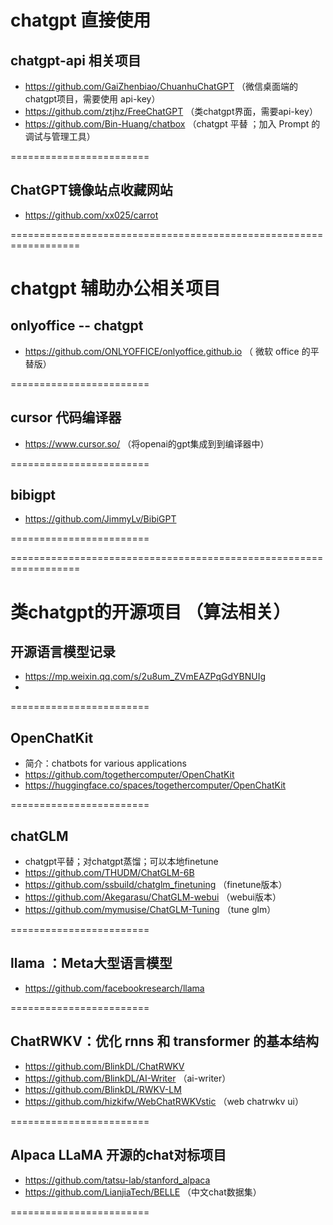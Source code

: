 # chatgpt 直接使用  

## chatgpt-api 相关项目 
  - https://github.com/GaiZhenbiao/ChuanhuChatGPT  （微信桌面端的 chatgpt项目，需要使用 api-key） 
  - https://github.com/ztjhz/FreeChatGPT （类chatgpt界面，需要api-key）
  - https://github.com/Bin-Huang/chatbox （chatgpt 平替 ；加入 Prompt 的调试与管理工具）

========================
  
## ChatGPT镜像站点收藏网站  
  - https://github.com/xx025/carrot

==================================================================


# chatgpt 辅助办公相关项目 

## onlyoffice -- chatgpt  
  - https://github.com/ONLYOFFICE/onlyoffice.github.io   （ 微软 office 的平替版） 

========================

## cursor 代码编译器 
  - https://www.cursor.so/   （将openai的gpt集成到到编译器中） 

========================

## bibigpt 
  - https://github.com/JimmyLv/BibiGPT 

========================




==================================================================


# 类chatgpt的开源项目 （算法相关）

##  开源语言模型记录 
  - https://mp.weixin.qq.com/s/2u8um_ZVmEAZPqGdYBNUIg 
  - 
  
========================

## OpenChatKit
  - 简介：chatbots for various applications 
  - https://github.com/togethercomputer/OpenChatKit 
  - https://huggingface.co/spaces/togethercomputer/OpenChatKit

========================

## chatGLM 
  - chatgpt平替；对chatgpt蒸馏；可以本地finetune 
  - https://github.com/THUDM/ChatGLM-6B
  - https://github.com/ssbuild/chatglm_finetuning （finetune版本）
  - https://github.com/Akegarasu/ChatGLM-webui  （webui版本）
  - https://github.com/mymusise/ChatGLM-Tuning  （tune glm） 
  
========================

## llama ：Meta大型语言模型
  - https://github.com/facebookresearch/llama 
  
========================

## ChatRWKV：优化 rnns 和 transformer 的基本结构 
  - https://github.com/BlinkDL/ChatRWKV
  - https://github.com/BlinkDL/AI-Writer  （ai-writer） 
  - https://github.com/BlinkDL/RWKV-LM  
  - https://github.com/hizkifw/WebChatRWKVstic （web chatrwkv ui）

========================

## Alpaca LLaMA  开源的chat对标项目 
  - https://github.com/tatsu-lab/stanford_alpaca
  - https://github.com/LianjiaTech/BELLE  （中文chat数据集）

========================

